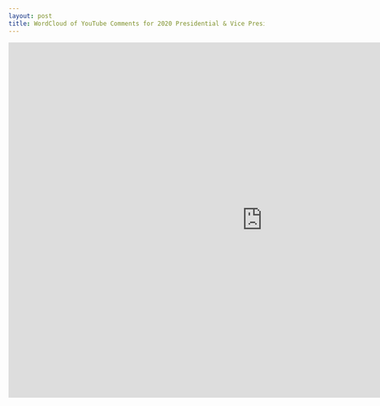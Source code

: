 ```yaml
---
layout: post
title: WordCloud of YouTube Comments for 2020 Presidential & Vice Presidential Debates
---
```


<iframe width="1000" height="700" src="http://rpubs.com/john-meaton/wordcloud_debates" frameborder="0" allowfullscreen></iframe>
